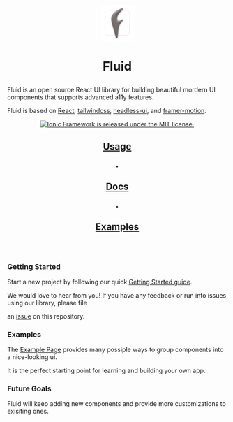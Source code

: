 <p align="center">

<a href="#">

<img alt="Fluid" src="https://github.com/fluid-design-io/fluid/blob/main/public/assets/fluid-logo.webp?raw=true" width="80" />

</a>

</p>

<h1 align="center">

Fluid

</h1>

<p align="center">

Fluid is an open source React UI library for building beautiful mordern UI components that supports advanced a11y features.

</p>

<p align="center">

Fluid is based on <a href="https://reactjs.com/">React</a>, <a href="https://tailwindcss.com/">tailwindcss</a>, <a href="https://headlessui.dev/">headless-ui</a>, and <a href="https://www.framer.com/motion/">framer-motion</a>.

</p>

<p align="center">

<a href="https://github.com/fluid-design-io/fluid/blob/main/LICENSE">

<img src="https://img.shields.io/badge/license-MIT-blue.svg" alt="Ionic Framework is released under the MIT license." />

</a>

</p>

<h2 align="center">

<a href="http://fluid-design.io/docs/usage">Usage</a>

<span> · </span>

<a href="http://fluid-design.io/docs/docs">Docs</a>

<span> · </span>

<a href="http://fluid-design.io/docs/examples">Examples</a>

<br />

### Getting Started

Start a new project by following our quick [Getting Started guide](http://fluid-design.io/docs/usage).

We would love to hear from you! If you have any feedback or run into issues using our library, please file

an [issue](https://github.com/fluid-design-io/fluid/issues/new) on this repository.

### Examples

The [Example Page](http://fluid-design.io/docs/examples) provides many possiple ways to group components into a nice-looking ui.

It is the perfect starting point for learning and building your own app.

### Future Goals

Fluid will keep adding new components and provide more customizations to exisiting ones.
